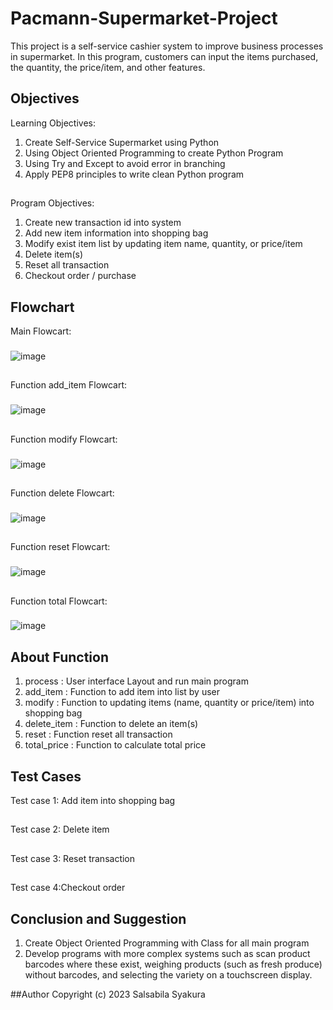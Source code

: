 # Pacmann-Supermarket-Project
This project is a self-service cashier system to improve business processes in supermarket. In this program, customers can input the items purchased, the quantity, the price/item, and other features.
## Objectives
 Learning Objectives:
  1. Create Self-Service Supermarket using Python
  2. Using Object Oriented Programming to create Python Program
  3. Using Try and Except to avoid error in branching
  4. Apply PEP8 principles to write clean Python program
##
 Program Objectives:
  1. Create new transaction id into system
  2. Add new item information into shopping bag
  3. Modify exist item list by updating item name, quantity, or price/item
  4. Delete item(s)
  5. Reset all transaction
  6. Checkout order / purchase
## Flowchart
Main Flowcart:
###
![image](https://user-images.githubusercontent.com/92718198/218318700-618fc76a-fa1a-4880-8ab7-ded3b75bcaba.png)
##
Function add_item Flowcart:
###
![image](https://user-images.githubusercontent.com/92718198/218318256-20ab8b32-842d-4524-920c-b8f47a4ccbc8.png)
##
Function modify Flowcart:
###
![image](https://user-images.githubusercontent.com/92718198/218318280-dd333025-03b3-421b-a4e6-a45ac05bb31f.png)
##
Function delete Flowcart:
###
![image](https://user-images.githubusercontent.com/92718198/218318342-3064856d-1086-481f-b1f7-38ad92268835.png)
##
Function reset Flowcart:
###
![image](https://user-images.githubusercontent.com/92718198/218317550-a19a9119-139b-44fd-827c-970927a720a7.png)
##
Function total Flowcart:
###
![image](https://user-images.githubusercontent.com/92718198/218318876-9bb8aeca-2484-4494-8fbb-f8c12685cd8f.png)
## About Function
1. process : User interface Layout and run main program
2. add_item : Function to add item into list by user
3. modify : Function to updating items (name, quantity or price/item) into shopping bag
4. delete_item : Function to delete an item(s)
5. reset : Function reset all transaction
6. total_price : Function to calculate total price
## Test Cases
Test case 1: Add item into shopping bag
##
Test case 2: Delete item
##
Test case 3: Reset transaction
##
Test case 4:Checkout order

## Conclusion and Suggestion
 1. Create Object Oriented Programming with Class for all main program
 2. Develop programs with more complex systems such as scan product barcodes where these exist, weighing products (such as fresh produce) without barcodes, and selecting the variety on a touchscreen display.

##Author Copyright (c) 2023 Salsabila Syakura
